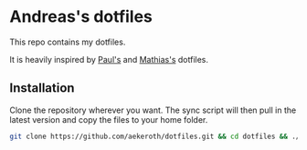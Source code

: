 # Andreas's dotfiles

This repo contains my dotfiles.

It is heavily inspired by [Paul's](https://github.com/paulirish/dotfiles) and [Mathias's](https://github.com/mathiasbynens/dotfiles/) dotfiles. 

## Installation

Clone the repository wherever you want. The sync script will then pull in the latest version and copy the files to your home folder.  

```bash
git clone https://github.com/aekeroth/dotfiles.git && cd dotfiles && ./sync.sh
``` 
